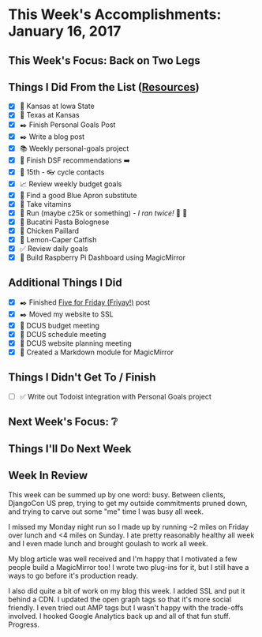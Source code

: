 # This Week's Accomplishments: January 16, 2017

## This Week's Focus: Back on Two Legs

## Things I Did From the List ([Resources](resources.md))

- [x] :basketball: Kansas at Iowa State
- [x] :basketball: Texas at Kansas
- [x] :black_nib: Finish Personal Goals Post
- [x] :black_nib: Write a blog post
- [x] :books: Weekly personal-goals project
- [x] :busts_in_silhouette: Finish DSF recommendations :arrow_right:
- [x] :calendar: 15th - :eyeglasses: cycle contacts
- [x] :chart_with_upwards_trend: Review weekly budget goals
- [x] :fork_and_knife: Find a good Blue Apron substitute
- [x] :muscle: Take vitamins
- [x] :running: Run (maybe c25k or something) - *I ran twice!* :running: :running:
- [x] :stew: Bucatini Pasta Bolognese
- [x] :stew: Chicken Paillard
- [x] :stew: Lemon-Caper Catfish
- [x] :white_check_mark: Review daily goals
- [x] :wrench: Build Raspberry Pi Dashboard using MagicMirror

## Additional Things I Did

- [x] :black_nib: Finished [Five for Friday (Friyay!)](https://jefftriplett.com/2017/five-for-friday/) post
- [x] :black_nib: Moved my website to SSL
- [x] :evergreen_tree: DCUS budget meeting
- [x] :evergreen_tree: DCUS schedule meeting
- [x] :evergreen_tree: DCUS website planning meeting
- [x] :wrench: Created a Markdown module for MagicMirror

## Things I Didn't Get To / Finish

- [ ] :white_check_mark: Write out Todoist integration with Personal Goals project

## Next Week's Focus: :grey_question:

## Things I'll Do Next Week

## Week In Review

This week can be summed up by one word: busy. Between clients, DjangoCon US prep, trying to get my outside commitments pruned down, and trying to carve out some "me" time I was busy all week. 

I missed my Monday night run so I made up by running ~2 miles on Friday over lunch and <4 miles on Sunday. I ate pretty reasonably healthy all week and I even made lunch and brought goulash to work all week.

My blog article was well received and I'm happy that I motivated a few people build a MagicMirror too! I wrote two plug-ins for it, but I still have a ways to go before it's production ready. 

I also did quite a bit of work on my blog this week. I added SSL and put it behind a CDN. I updated the open graph tags so that it's more social friendly. I even tried out AMP tags but I wasn't happy with the trade-offs involved. I hooked Google Analytics back up and all of that fun stuff. Progress.
